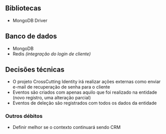 
## Bibliotecas
- MongoDB Driver

## Banco de dados
- MongoDB
- Redis *(integração do login de cliente)*

## Decisões técnicas
- O projeto CrossCutting Identity irá realizar ações externas como enviar e-mail de recuperação de senha para o cliente
- Eventos são criados com apenas aquilo que foi realizado na entidade (novo registro, uma alteração parcial)
- Eventos de deleção são registrados com todos os dados da entidade

### Outros débitos
- Definir melhor se o contexto continuará sendo CRM